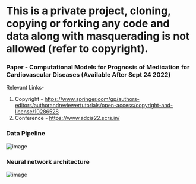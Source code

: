 # This is a private project, cloning, copying or forking any code and data along with masquerading is not allowed (refer to copyright).
### Paper - Computational Models for Prognosis of Medication for Cardiovascular Diseases (Available After Sept 24 2022)

Relevant Links-
1. Copyright - https://www.springer.com/gp/authors-editors/authorandreviewertutorials/open-access/copyright-and-license/10286528
2. Conference - https://www.adcis22.scrs.in/

### Data Pipeline
![image](https://user-images.githubusercontent.com/73354099/190575786-67474e67-9d01-461f-814f-19b189491ec3.png)


### Neural network architecture
![image](https://user-images.githubusercontent.com/73354099/190575699-d726f8ea-1d62-4dd3-bfec-9d4219aee9ca.png)
